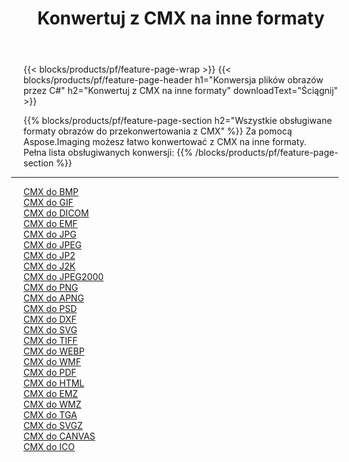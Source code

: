 ﻿---
title: Konwertuj z CMX na inne formaty 
weight: 3920
url: /pl/net/conversion/from/cmx 
lang: pl
langdirlevel: 2
locales: zh-hans,ja,it,ru,de,es,fr,nl,id,lt,pl,pt,vi,tr,ko,zh-hant,ar,hi,th,sv,cs,uk,he
description: Za pomocą Aspose.Imaging możesz łatwo konwertować z CMX na inne formaty
---

{{< blocks/products/pf/feature-page-wrap >}}
{{< blocks/products/pf/feature-page-header h1="Konwersja plików obrazów przez C#" h2="Konwertuj z CMX na inne formaty" downloadText="Ściągnij" >}}


{{% blocks/products/pf/feature-page-section  h2="Wszystkie obsługiwane formaty obrazów do przekonwertowania z CMX" %}}
Za pomocą Aspose.Imaging możesz łatwo konwertować z CMX na inne formaty.
<br/>
Pełna lista obsługiwanych konwersji:
{{% /blocks/products/pf/feature-page-section %}}
<div class="container-fluid productfamilypage bg-gray">
    <div class="convertypes bg-gray agp-content section">
        <div class="container">
		<hr style="margin-left:-20px;"/>
		<div class="row other-converters">
		    <div class='col-md-2 other-converter remove-lp remove-rp'><a href="/imaging/pl/net/conversion/cmx-to-bmp" >CMX do BMP</a></div><div class='col-md-2 other-converter remove-lp remove-rp'><a href="/imaging/pl/net/conversion/cmx-to-gif" >CMX do GIF</a></div><div class='col-md-2 other-converter remove-lp remove-rp'><a href="/imaging/pl/net/conversion/cmx-to-dicom" >CMX do DICOM</a></div><div class='col-md-2 other-converter remove-lp remove-rp'><a href="/imaging/pl/net/conversion/cmx-to-emf" >CMX do EMF</a></div><div class='col-md-2 other-converter remove-lp remove-rp'><a href="/imaging/pl/net/conversion/cmx-to-jpg" >CMX do JPG</a></div><div class='col-md-2 other-converter remove-lp remove-rp'><a href="/imaging/pl/net/conversion/cmx-to-jpeg" >CMX do JPEG</a></div><div class='col-md-2 other-converter remove-lp remove-rp'><a href="/imaging/pl/net/conversion/cmx-to-jp2" >CMX do JP2</a></div><div class='col-md-2 other-converter remove-lp remove-rp'><a href="/imaging/pl/net/conversion/cmx-to-j2k" >CMX do J2K</a></div><div class='col-md-2 other-converter remove-lp remove-rp'><a href="/imaging/pl/net/conversion/cmx-to-jpeg2000" >CMX do JPEG2000</a></div><div class='col-md-2 other-converter remove-lp remove-rp'><a href="/imaging/pl/net/conversion/cmx-to-png" >CMX do PNG</a></div><div class='col-md-2 other-converter remove-lp remove-rp'><a href="/imaging/pl/net/conversion/cmx-to-apng" >CMX do APNG</a></div><div class='col-md-2 other-converter remove-lp remove-rp'><a href="/imaging/pl/net/conversion/cmx-to-psd" >CMX do PSD</a></div><div class='col-md-2 other-converter remove-lp remove-rp'><a href="/imaging/pl/net/conversion/cmx-to-dxf" >CMX do DXF</a></div><div class='col-md-2 other-converter remove-lp remove-rp'><a href="/imaging/pl/net/conversion/cmx-to-svg" >CMX do SVG</a></div><div class='col-md-2 other-converter remove-lp remove-rp'><a href="/imaging/pl/net/conversion/cmx-to-tiff" >CMX do TIFF</a></div><div class='col-md-2 other-converter remove-lp remove-rp'><a href="/imaging/pl/net/conversion/cmx-to-webp" >CMX do WEBP</a></div><div class='col-md-2 other-converter remove-lp remove-rp'><a href="/imaging/pl/net/conversion/cmx-to-wmf" >CMX do WMF</a></div><div class='col-md-2 other-converter remove-lp remove-rp'><a href="/imaging/pl/net/conversion/cmx-to-pdf" >CMX do PDF</a></div><div class='col-md-2 other-converter remove-lp remove-rp'><a href="/imaging/pl/net/conversion/cmx-to-html" >CMX do HTML</a></div><div class='col-md-2 other-converter remove-lp remove-rp'><a href="/imaging/pl/net/conversion/cmx-to-emz" >CMX do EMZ</a></div><div class='col-md-2 other-converter remove-lp remove-rp'><a href="/imaging/pl/net/conversion/cmx-to-wmz" >CMX do WMZ</a></div><div class='col-md-2 other-converter remove-lp remove-rp'><a href="/imaging/pl/net/conversion/cmx-to-tga" >CMX do TGA</a></div><div class='col-md-2 other-converter remove-lp remove-rp'><a href="/imaging/pl/net/conversion/cmx-to-svgz" >CMX do SVGZ</a></div><div class='col-md-2 other-converter remove-lp remove-rp'><a href="/imaging/pl/net/conversion/cmx-to-canvas" >CMX do CANVAS</a></div><div class='col-md-2 other-converter remove-lp remove-rp'><a href="/imaging/pl/net/conversion/cmx-to-ico" >CMX do ICO</a></div>
                </div>
        </div>
    </div>
</div>
<br/>

